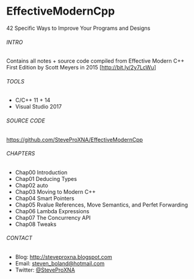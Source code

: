 # EffectiveModernCpp
42 Specific Ways to Improve Your Programs and Designs 

###### INTRO
Contains all notes + source code compiled from Effective Modern C++
<br />
First Edition by Scott Meyers in 2015 [http://bit.ly/2y7LcWu]

###### TOOLS
- C/C++ 11 + 14
- Visual Studio 2017

###### SOURCE CODE
https://github.com/SteveProXNA/EffectiveModernCpp

###### CHAPTERS
- Chap00 Introduction 
- Chap01 Deducing Types
- Chap02 auto
- Chap03 Moving to Modern C++
- Chap04 Smart Pointers
- Chap05 Rvalue References, Move Semantics, and Perfet Forwarding
- Chap06 Lambda Expressions
- Chap07 The Concurrency API
- Chap08 Tweaks

###### CONTACT
- Blog:		http://steveproxna.blogspot.com
- Email:	steven_boland@hotmail.com
- Twitter:	[@SteveProXNA](http://twitter.com/SteveProXNA)
